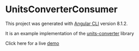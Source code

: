 # UnitsConverterConsumer

This project was generated with [Angular CLI](https://github.com/angular/angular-cli) version 8.1.2.

It is an example implementation of the [units-converter](https://github.com/nosferatoy/units-converter) library

Click here for a live [demo](https://mugrufis.github.io/units-converter-consumer-display/)
